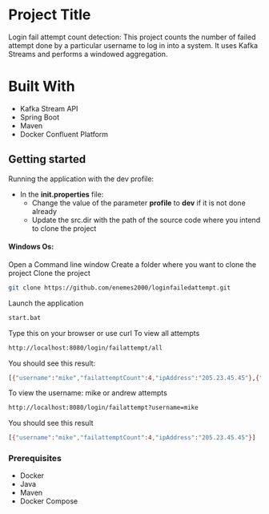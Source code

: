 # Project Title

Login fail attempt count detection: This project counts the number of failed attempt done by a particular username to log in into a system. It uses Kafka Streams and performs a windowed aggregation.

# Built With
* Kafka Stream API
* Spring Boot
* Maven
* Docker Confluent Platform 

## Getting started
Running the application with the dev profile:
  * In the **init.properties** file:
    * Change the value of the parameter **profile** to **dev** if it is not done already
    * Update the src.dir with the path of the source code where you intend to clone the project
  
#### Windows Os:
Open a Command line window
Create a folder where you want to clone the project
Clone the project 
```bash
git clone https://github.com/enemes2000/loginfailedattempt.git
```
Launch the application
```bash
start.bat
```
Type this on your browser or use curl
To view all attempts
```bash
http://localhost:8080/login/failattempt/all
```
You should see this result:
```bash
[{"username":"mike","failattemptCount":4,"ipAddress":"205.23.45.45"},{"username":"andrew","failattemptCount":5,"ipAddress":"190.23.45.45"}]
```

To view the username: mike or andrew attempts
```bash
http://localhost:8080/login/failattempt?username=mike
```
You should see this result
```bash
[{"username":"mike","failattemptCount":4,"ipAddress":"205.23.45.45"}]
```
### Prerequisites
* Docker
* Java
* Maven
* Docker Compose

